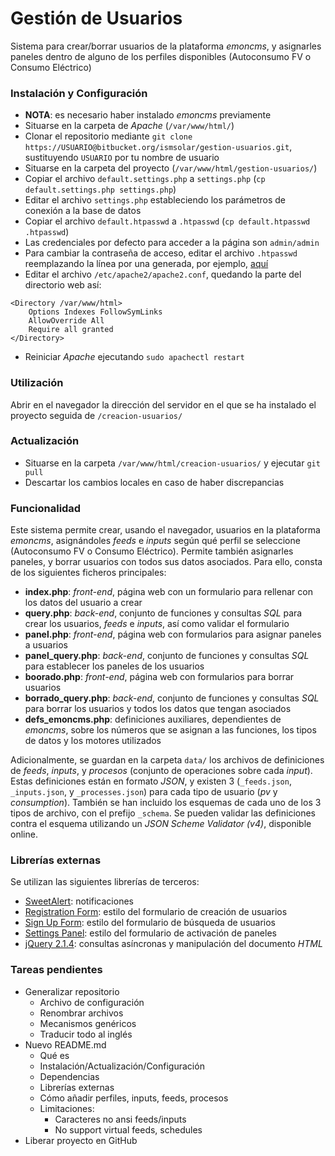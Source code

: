 # Gestión de Usuarios
Sistema para crear/borrar usuarios de la plataforma *emoncms*, y asignarles paneles dentro de alguno de los perfiles disponibles (Autoconsumo FV o Consumo Eléctrico)

### Instalación y Configuración
* **NOTA**: es necesario haber instalado *emoncms* previamente
* Situarse en la carpeta de *Apache* (`/var/www/html/`)
* Clonar el repositorio mediante `git clone https://USUARIO@bitbucket.org/ismsolar/gestion-usuarios.git`, sustituyendo `USUARIO` por tu nombre de usuario
* Situarse en la carpeta del proyecto (`/var/www/html/gestion-usuarios/`)
* Copiar el archivo `default.settings.php` a `settings.php` (`cp default.settings.php settings.php`)
* Editar el archivo `settings.php` estableciendo los parámetros de conexión a la base de datos
* Copiar el archivo `default.htpasswd` a `.htpasswd` (`cp default.htpasswd .htpasswd`)
* Las credenciales por defecto para acceder a la página son `admin/admin`
* Para cambiar la contraseña de acceso, editar el archivo `.htpasswd` reemplazando la línea por una generada, por ejemplo, [aquí](http://www.htaccesstools.com/htpasswd-generator/)
* Editar el archivo `/etc/apache2/apache2.conf`, quedando la parte del directorio web así:

~~~~
<Directory /var/www/html>
    Options Indexes FollowSymLinks
    AllowOverride All
    Require all granted
</Directory>
~~~~

* Reiniciar *Apache* ejecutando `sudo apachectl restart`

### Utilización
Abrir en el navegador la dirección del servidor en el que se ha instalado el proyecto seguida de `/creacion-usuarios/`

### Actualización
* Situarse en la carpeta `/var/www/html/creacion-usuarios/` y ejecutar `git pull`
* Descartar los cambios locales en caso de haber discrepancias

### Funcionalidad
Este sistema permite crear, usando el navegador, usuarios en la plataforma *emoncms*, asignándoles *feeds* e *inputs* según qué perfil se seleccione (Autoconsumo FV o Consumo Eléctrico).
Permite también asignarles paneles, y borrar usuarios con todos sus datos asociados.
Para ello, consta de los siguientes ficheros principales:

* **index.php**: *front-end*, página web con un formulario para rellenar con los datos del usuario a crear
* **query.php**: *back-end*, conjunto de funciones y consultas *SQL* para crear los usuarios, *feeds* e *inputs*, así como validar el formulario
* **panel.php**: *front-end*, página web con formularios para asignar paneles a usuarios
* **panel_query.php**: *back-end*, conjunto de funciones y consultas *SQL* para establecer los paneles de los usuarios
* **boorado.php**: *front-end*, página web con formularios para borrar usuarios
* **borrado_query.php**: *back-end*, conjunto de funciones y consultas *SQL* para borrar los usuarios y todos los datos que tengan asociados
* **defs_emoncms.php**: definiciones auxiliares, dependientes de *emoncms*, sobre los números que se asignan a las funciones, los tipos de datos y los motores utilizados

Adicionalmente, se guardan en la carpeta `data/` los archivos de definiciones de *feeds*, *inputs*, y *procesos* (conjunto de operaciones sobre cada *input*).
Estas definiciones están en formato *JSON*, y existen 3 (`_feeds.json`, `_inputs.json`, y `_processes.json`) para cada tipo de usuario (*pv* y *consumption*).
También se han incluido los esquemas de cada uno de los 3 tipos de archivo, con el prefijo `_schema`.
Se pueden validar las definiciones contra el esquema utilizando un *JSON Scheme Validator (v4)*, disponible online.

### Librerías externas
Se utilizan las siguientes librerías de terceros:

* [SweetAlert](http://t4t5.github.io/sweetalert/): notificaciones
* [Registration Form](http://www.cssflow.com/snippets/registration-form): estilo del formulario de creación de usuarios
* [Sign Up Form](http://www.cssflow.com/snippets/sign-up-form): estilo del formulario de búsqueda de usuarios
* [Settings Panel](http://www.cssflow.com/snippets/settings-panel): estilo del formulario de activación de paneles
* [jQuery 2.1.4](https://jquery.com): consultas asíncronas y manipulación del documento *HTML*

### Tareas pendientes
* Generalizar repositorio
  * Archivo de configuración
  * Renombrar archivos
  * Mecanismos genéricos
  * Traducir todo al inglés
* Nuevo README.md
  * Qué es
  * Instalación/Actualización/Configuración
  * Dependencias
  * Librerías externas
  * Cómo añadir perfiles, inputs, feeds, procesos
  * Limitaciones:
    * Caracteres no ansi feeds/inputs
    * No support virtual feeds, schedules
* Liberar proyecto en GitHub
